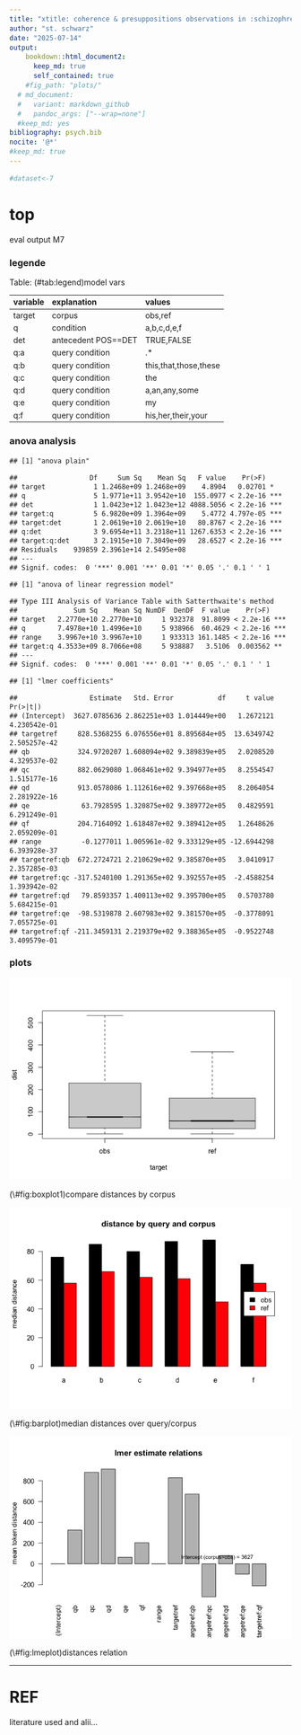 ```yaml
---
title: "xtitle: coherence & presuppositions observations in :schizophrenia: threads"
author: "st. schwarz"
date: "2025-07-14"
output: 
    bookdown::html_document2:
      keep_md: true
      self_contained: true
    #fig_path: "plots/"
  # md_document:
  #   variant: markdown_github
  #   pandoc_args: ["--wrap=none"]
  #keep_md: yes
bibliography: psych.bib
nocite: '@*'
#keep_md: true
---
```




<style type="text/css">
table {
  width: 100% !important;
}
</style>


```r
#dataset<-7
```



# top
eval output M7

### legende

Table: (\#tab:legend)model vars

|variable |explanation         |values                |
|:--------|:-------------------|:---------------------|
|target   |corpus              |obs,ref               |
|q        |condition           |a,b,c,d,e,f           |
|det      |antecedent POS==DET |TRUE,FALSE            |
|q:a      |query condition     |.*                    |
|q:b      |query condition     |this,that,those,these |
|q:c      |query condition     |the                   |
|q:d      |query condition     |a,an,any,some         |
|q:e      |query condition     |my                    |
|q:f      |query condition     |his,her,their,your    |
### anova analysis

```
## [1] "anova plain"
```

```
##                  Df     Sum Sq    Mean Sq   F value    Pr(>F)    
## target            1 1.2468e+09 1.2468e+09    4.8904   0.02701 *  
## q                 5 1.9771e+11 3.9542e+10  155.0977 < 2.2e-16 ***
## det               1 1.0423e+12 1.0423e+12 4088.5056 < 2.2e-16 ***
## target:q          5 6.9820e+09 1.3964e+09    5.4772 4.797e-05 ***
## target:det        1 2.0619e+10 2.0619e+10   80.8767 < 2.2e-16 ***
## q:det             3 9.6954e+11 3.2318e+11 1267.6353 < 2.2e-16 ***
## target:q:det      3 2.1915e+10 7.3049e+09   28.6527 < 2.2e-16 ***
## Residuals    939859 2.3961e+14 2.5495e+08                        
## ---
## Signif. codes:  0 '***' 0.001 '**' 0.01 '*' 0.05 '.' 0.1 ' ' 1
```

```
## [1] "anova of linear regression model"
```

```
## Type III Analysis of Variance Table with Satterthwaite's method
##              Sum Sq    Mean Sq NumDF  DenDF  F value    Pr(>F)    
## target   2.2770e+10 2.2770e+10     1 932378  91.8099 < 2.2e-16 ***
## q        7.4978e+10 1.4996e+10     5 938966  60.4629 < 2.2e-16 ***
## range    3.9967e+10 3.9967e+10     1 933313 161.1485 < 2.2e-16 ***
## target:q 4.3533e+09 8.7066e+08     5 938887   3.5106  0.003562 ** 
## ---
## Signif. codes:  0 '***' 0.001 '**' 0.01 '*' 0.05 '.' 0.1 ' ' 1
```

```
## [1] "lmer coefficients"
```

```
##                  Estimate   Std. Error           df     t value     Pr(>|t|)
## (Intercept)  3627.0785636 2.862251e+03 1.014449e+00   1.2672121 4.230542e-01
## targetref     828.5368255 6.076556e+01 8.895684e+05  13.6349742 2.505257e-42
## qb            324.9720207 1.608094e+02 9.389839e+05   2.0208520 4.329537e-02
## qc            882.0629080 1.068461e+02 9.394977e+05   8.2554547 1.515177e-16
## qd            913.0578086 1.112616e+02 9.397668e+05   8.2064054 2.281922e-16
## qe             63.7928595 1.320875e+02 9.389772e+05   0.4829591 6.291249e-01
## qf            204.7164092 1.618487e+02 9.389412e+05   1.2648626 2.059209e-01
## range          -0.1277011 1.005961e-02 9.333129e+05 -12.6944298 6.393928e-37
## targetref:qb  672.2724721 2.210629e+02 9.385870e+05   3.0410917 2.357285e-03
## targetref:qc -317.5240100 1.291365e+02 9.392557e+05  -2.4588254 1.393942e-02
## targetref:qd   79.8593357 1.400113e+02 9.395700e+05   0.5703780 5.684215e-01
## targetref:qe  -98.5319878 2.607983e+02 9.381570e+05  -0.3778091 7.055725e-01
## targetref:qf -211.3459131 2.219379e+02 9.388365e+05  -0.9522748 3.409579e-01
```
### plots
<div class="figure">
<img src="poster-ext_files/figure-html/boxplot1-1.png" alt="compare distances by corpus"  />
<p class="caption">(\#fig:boxplot1)compare distances by corpus</p>
</div>

<div class="figure">
<img src="poster-ext_files/figure-html/barplot-1.png" alt="median distances over query/corpus"  />
<p class="caption">(\#fig:barplot)median distances over query/corpus</p>
</div>


<div class="figure">
<img src="poster-ext_files/figure-html/lmeplot-1.png" alt="distances relation"  />
<p class="caption">(\#fig:lmeplot)distances relation</p>
</div>

-----

# REF
literature used and alii...   


